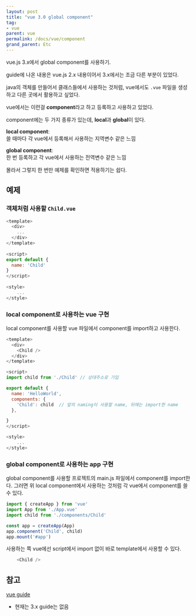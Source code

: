 ```yaml
---
layout: post
title: "vue 3.0 global component"
tag:
- vue
parent: vue
permalink: /docs/vue/component
grand_parent: Etc
---
```


vue.js 3.x에서 global component를 사용하기.  

guide에 나온 내용은 vue.js 2.x 내용이어서 3.x에서는 조금 다른 부분이 있었다.  

java의 객체를 만들어서 클래스들에서 사용하는 것처럼, vue에서도 `.vue` 파일을 생성하고 다른 곳에서 활용하고 싶었다.  

vue에서는 이런걸 **component**라고 하고 등록하고 사용하고 있었다.

component에는 두 가지 종류가 있는데, **local**과 **global**이 있다.  

**local component**:  
쓸 때마다 각 vue에서 등록해서 사용하는 지역변수 같은 느낌

**global component**:  
한 번 등록하고 각 vue에서 사용하는 전역변수 같은 느낌

몰라서 그렇지 한 번만 예제를 확인하면 적용하기는 쉽다.

## 예제

### 객체처럼 사용할 `Child.vue`

```javascript
<template>
  <div>
    ...
  </div>
</template>
 
<script>
export default {
  name: 'Child'
}
</script>
 
<style>
    ...
</style>
```

### local component로 사용하는 vue 구현

local component를 사용할 vue 파일에서 component를 import하고 사용한다.

```javascript
<template>
  <div>
    <Child />
  </div>
</template>

<script>
import child from './Child' // 상대주소로 기입

export default {
  name: 'HelloWorld',
  components: {
    'Child': child  // 앞의 naming이 사용할 name, 뒤에는 import한 name
  },

}
</script>

<style>
    ...
</style>
```

### global component로 사용하는 app 구현

global component를 사용할 프로젝트의 main.js 파일에서 component를 import한다.
그러면 위 local component에서 사용하는 것처럼 각 vue에서 component를 쓸 수 있다.  

```javascript
import { createApp } from 'vue'
import App from './App.vue'
import child from './components/Child'

const app = createApp(App)
app.component('Child', child)
app.mount('#app')
```

사용하는 쪽 vue에선 script에서 import 없이 바로 template에서 사용할 수 있다.

```javascript
    <Child />
```

## 참고

[vue guide](https://kr.vuejs.org/v2/guide/components.html#%EC%A7%80%EC%97%AD-%EB%93%B1%EB%A1%9D)
- 현재는 3.x guide는 없음